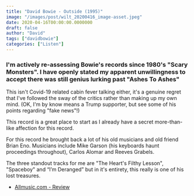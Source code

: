 ```yaml
---
title: "David Bowie - Outside (1995)"
image: "/images/post/wilt_20200416_image-asset.jpeg"
date: 2020-04-16T00:00:00.0000000
draft: false
author: "David"
tags: ["davidbowie"]
categories: ["Listen"]
---
```

### I'm actively re-assessing Bowie's records since 1980's "Scary Monsters". I have openly stated my apparent unwillingness to accept there was still genius lurking past "Ashes To Ashes"   
  
This isn't Covid-19 related cabin fever talking either, it's a genuine regret that I've followed the sway of the critics rather than making up my own mind. (OK, I'm by know means a Trump supporter, but see some of his points regarding "fake news"!)    
  
This record is a great place to start as I already have a secret more-than-like affection for this record.   
  
For this record he brought back a lot of his old musicians and old friend Brian Eno. Musicians include Mike Garson (his keyboards haunt proceedings throughout), Carlos Alomar and Reeves Grabels.   
  
The three standout tracks for me are "The Heart's Filthy Lesson", "Spaceboy" and “I’m Deranged” but in it's entirety, this really is one of his lost treasures.  

-  [Allmusic.com - Review](https://www.allmusic.com/album/1-outside-mw0000176850)